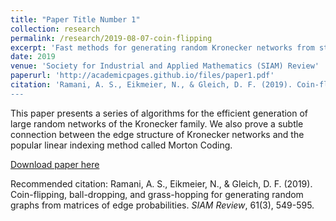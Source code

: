 ```yaml
---
title: "Paper Title Number 1"
collection: research
permalink: /research/2019-08-07-coin-flipping
excerpt: 'Fast methods for generating random Kronecker networks from stochastic adjacency matrices.'
date: 2019
venue: 'Society for Industrial and Applied Mathematics (SIAM) Review'
paperurl: 'http://academicpages.github.io/files/paper1.pdf'
citation: 'Ramani, A. S., Eikmeier, N., & Gleich, D. F. (2019). Coin-flipping, ball-dropping, and grass-hopping for generating random graphs from matrices of edge probabilities. <i>SIAM Review</i>, 61(3), 549-595.
---
```

This paper presents a series of algorithms for the efficient generation of large random networks of the Kronecker family. We also prove a subtle connection between the edge structure of Kronecker networks and the popular linear indexing method called Morton Coding.

[Download paper here](https://epubs.siam.org/doi/pdf/10.1137/17M1127132)

Recommended citation: Ramani, A. S., Eikmeier, N., & Gleich, D. F. (2019). Coin-flipping, ball-dropping, and grass-hopping for generating random graphs from matrices of edge probabilities. <i>SIAM Review</i>, 61(3), 549-595.
